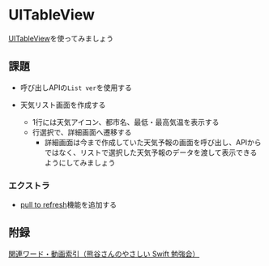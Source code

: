# UITableView

[UITableView](https://developer.apple.com/documentation/uikit/uitableview)を使ってみましょう

## 課題

- 呼び出しAPIの`List ver`を使用する

- 天気リスト画面を作成する

    - 1行には天気アイコン、都市名、最低・最高気温を表示する
    - 行選択で、詳細画面へ遷移する
      - 詳細画面は今まで作成していた天気予報の画面を呼び出し、APIからではなく、リストで選択した天気予報のデータを渡して表示できるようにしてみましょう

### エクストラ

- [pull to refresh](https://developer.apple.com/design/human-interface-guidelines/progress-indicators/#Refresh-content-controls)機能を追加する

## 附録
[関連ワード・動画索引（熊谷さんのやさしい Swift 勉強会）](https://yumemi.notion.site/786fe804ef4d4a65ba9b24498202d0da)
